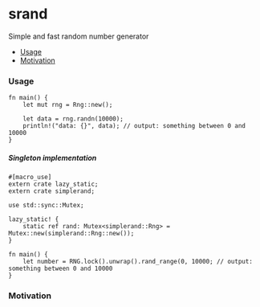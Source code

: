 # srand
Simple and fast random number generator

- [Usage](#usage)
- [Motivation](#motivation)

### Usage

```
fn main() {
    let mut rng = Rng::new();

    let data = rng.randn(10000);
    println!("data: {}", data); // output: something between 0 and 10000
}
```

##### Singleton implementation

```
#[macro_use]
extern crate lazy_static;
extern crate simplerand;

use std::sync::Mutex;

lazy_static! {
    static ref rand: Mutex<simplerand::Rng> = Mutex::new(simplerand::Rng::new());
}

fn main() {
    let number = RNG.lock().unwrap().rand_range(0, 10000; // output: something between 0 and 10000
}
```

### Motivation